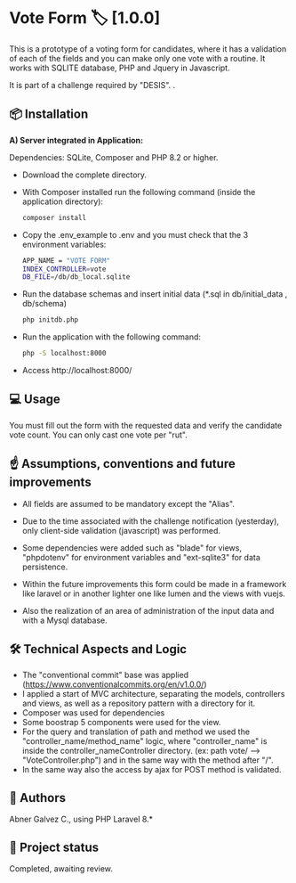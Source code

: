 # Vote Form   🏷️ [1.0.0]

This is a prototype of a voting form for candidates, where it has a validation of each of the fields and you can make only one vote with a routine.
It works with SQLITE database, PHP and Jquery in Javascript.

It is part of a challenge required by "DESIS". .


## 📦 Installation

**A) Server integrated in Application:**

Dependencies: SQLite, Composer and PHP 8.2 or higher.

- Download the complete directory.

- With Composer installed run the following command (inside the application directory):
    ```bash
    composer install
    ```
- Copy the .env_example to .env and you must check that the 3 environment variables:
    ```bash
    APP_NAME = "VOTE FORM"
    INDEX_CONTROLLER=vote
    DB_FILE=/db/db_local.sqlite
    ```
- Run the database schemas and insert initial data (*.sql in db/initial_data , db/schema)
    ```bash
    php initdb.php
    ```
- Run the application with the following command:
    ```bash
    php -S localhost:8000
    ```
- Access http://localhost:8000/




## 💻 Usage

You must fill out the form with the requested data and verify the candidate vote count.
You can only cast one vote per "rut".

## ☝ Assumptions, conventions and future improvements

- All fields are assumed to be mandatory except the "Alias".
- Due to the time associated with the challenge notification (yesterday), only client-side validation (javascript) was performed.
- Some dependencies were added such as "blade" for views, "phpdotenv" for environment variables and "ext-sqlite3" for data persistence.

- Within the future improvements this form could be made in a framework like laravel or in another lighter one like lumen and the views with vuejs.
- Also the realization of an area of administration of the input data and with a Mysql database.

## 🛠️ Technical Aspects and Logic

- The "conventional commit" base was applied (https://www.conventionalcommits.org/en/v1.0.0/)
-  I applied a start of MVC architecture, separating the models, controllers and views, as well as a repository pattern with a directory for it.
- Composer was used for dependencies
- Some boostrap 5 components were used for the view.
- For the query and translation of path and method we used the "controller_name/method_name" logic, where "controller_name" is inside the controller_nameController directory. 
(ex: path vote/ --> "VoteController.php")
and in the same way with the method after "/".
- In the same way also the access by ajax for POST method is validated.

## 👥 Authors

Abner Galvez C., using PHP Laravel 8.*

## 🚀 Project status

Completed, awaiting review.